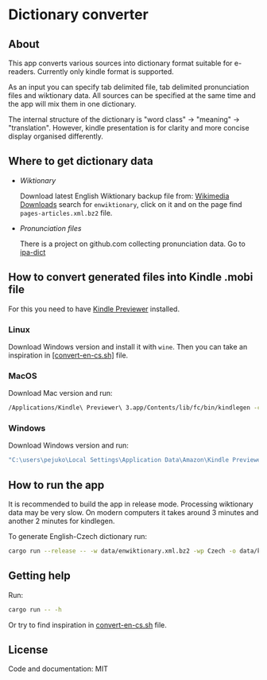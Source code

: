 # Dictionary converter

## About

This app converts various sources into dictionary format suitable for e-readers.
Currently only kindle format is supported.

As an input you can specify tab delimited file, tab delimited pronunciation files
and wiktionary data. All sources can be specified at the same time and the app
will mix them in one dictionary.

The internal structure of the dictionary is "word class" -> "meaning" -> "translation".
However, kindle presentation is for clarity and more concise display organised differently.

## Where to get dictionary data

* *Wiktionary*

  Download latest English Wiktionary backup file from:
  [Wikimedia Downloads](https://dumps.wikimedia.org/backup-index.html)
  search for `enwiktionary`, click on it and on the page find `pages-articles.xml.bz2`
  file.

* *Pronunciation files*

  There is a project on github.com collecting pronunciation data. Go to
  [ipa-dict](https://github.com/open-dict-data/ipa-dict)

## How to convert generated files into Kindle .mobi file

For this you need to have
[Kindle Previewer](https://www.amazon.com/Kindle-Previewer/b?ie=UTF8&node=21381691011)
installed.

### Linux

Download Windows version and install it with `wine`.
Then you can take an inspiration in [[convert-en-cs.sh]](convert-en-cs.sh) file.

### MacOS

Download Mac version and run:
```sh
/Applications/Kindle\ Previewer\ 3.app/Contents/lib/fc/bin/kindlegen -c1 -gen_ff_mobi7 -dont_append_source data/kindle-en-cs/content.opf
```

### Windows

Download Windows version and run:
```sh
"C:\users\pejuko\Local Settings\Application Data\Amazon\Kindle Previewer 3\lib\fc\bin\kindlegen.exe" -c1 -gen_ff_mobi7 -dont_append_source data/kindle-en-cs/content.opf
```

## How to run the app

It is recommended to build the app in release mode.
Processing wiktionary data may be very slow.
On modern computers it takes around 3 minutes and another 2 minutes for kindlegen.

To generate English-Czech dictionary run:
```sh
cargo run --release -- -w data/enwiktionary.xml.bz2 -wp Czech -o data/kindle-en-cs -t "English-Czech dictionary" -a pejuko
```

## Getting help

Run:
```sh
cargo run -- -h
```

Or try to find inspiration in [convert-en-cs.sh](convert-en-cs.sh) file.

## License

Code and documentation: MIT
